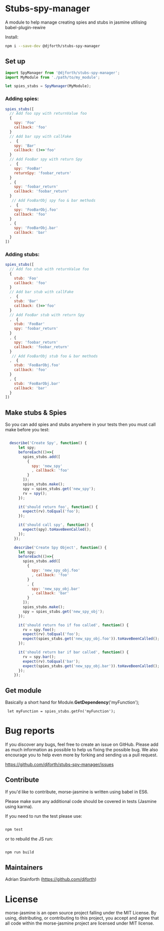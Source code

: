 # Stubs-spy-manager

A module to help manage creating spies and stubs in jasmine utilising babel-plugin-rewire

Install:

```bash
npm i --save-dev @djforth/stubs-spy-manager
```

## Set up

```javascript
import SpyManager from '@djforth/stubs-spy-manager';
import MyModule from './path/to/my_module';

let spies_stubs = SpyManager(MyModule);
```

### Adding spies:

```javascript
spies_stubs([
  // Add foo spy with returnValue foo
  {
    spy: 'Foo'
    callback: 'foo'
  }
  // Add bar spy with callFake
  ,  {
    spy: 'Bar'
    callback: ()=>'foo'
  }
  // Add FooBar spy with return Spy
  ,  {
    spy: 'FooBar'
    returnSpy: 'foobar_return'
  }
  , {
    spy: 'foobar_return'
    callback: 'foobar_return'
  }
   // Add FooBarObj spy foo & bar methods
  ,  {
    spy: 'FooBarObj.foo'
    callback: 'foo'
  }
  , {
    spy: 'FooBarObj.bar'
    callback: 'bar'
  }
])

```

### Adding stubs:

```javascript
spies_stubs([
  // Add foo stub with returnValue foo
  {
    stub: 'Foo'
    callback: 'foo'
  }
  // Add bar stub with callFake
  ,  {
    stub: 'Bar'
    callback: ()=>'foo'
  }
  // Add FooBar stub with return Spy
  ,  {
    stub: 'FooBar'
    spy: 'foobar_return'
  }
  , {
    spy: 'foobar_return'
    callback: 'foobar_return'
  }
   // Add FooBarObj stub foo & bar methods
  ,  {
    stub: 'FooBarObj.foo'
    callback: 'foo'
  }
  , {
    stub: 'FooBarObj.bar'
    callback: 'bar'
  }
])

```

## Make stubs & Spies

So you can add spies and stubs anywhere in your tests then you must call make before you test:

```javascript

  describe('Create Spy', function() {
      let spy;
      beforeEach(()=>{
        spies_stubs.add([
          {
            spy: 'new_spy'
            , callback: 'foo'
          }
        ]);
        spies_stubs.make();
        spy = spies_stubs.get('new_spy');
        rv = spy();
      });

      it('should return foo', function() {
        expect(rv).toEqual('foo');
      });

      it('should call spy', function() {
        expect(spy).toHaveBeenCalled();
      });
    });

    describe('Create Spy Object', function() {
      let spy;
      beforeEach(()=>{
        spies_stubs.add([
          {
            spy: 'new_spy_obj.foo'
            , callback: 'foo'
          }
          , {
            spy: 'new_spy_obj.bar'
            , callback: 'bar'
          }
        ]);
        spies_stubs.make();
        spy = spies_stubs.get('new_spy_obj');
      });

      it('should return foo if foo called', function() {
        rv = spy.foo();
        expect(rv).toEqual('foo');
        expect(spies_stubs.get('new_spy_obj.foo')).toHaveBeenCalled();
      });

      it('should return bar if bar called', function() {
        rv = spy.bar();
        expect(rv).toEqual('bar');
        expect(spies_stubs.get('new_spy_obj.bar')).toHaveBeenCalled();
      });
    });

```

## Get module

Basically a short hand for Module.__GetDependency__('myFunction');

```
 let myFunction = spies_stubs.getFn('myFunction');
```

# Bug reports

If you discover any bugs, feel free to create an issue on GitHub. Please add as much information as possible to help us fixing the possible bug. We also encourage you to help even more by forking and sending us a pull request.

https://github.com/djforth/stubs-spy-manager/issues

## Contribute

If you'd like to contribute, morse-jasmine is written using babel in ES6.

Please make sure any additional code should be covered in tests (Jasmine using karma).

If you need to run the test please use:

``` bash

npm test

```

or to rebuild the JS run:

``` bash

npm run build

```

## Maintainers

Adrian Stainforth (https://github.com/djforth)

# License

morse-jasmine is an open source project falling under the MIT License. By using, distributing, or contributing to this project, you accept and agree that all code within the morse-jasmine project are licensed under MIT license.